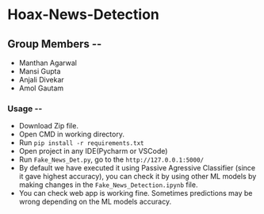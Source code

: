 # Hoax-News-Detection

## Group Members --

- Manthan Agarwal 
- Mansi Gupta
- Anjali Divekar
- Amol Gautam

### Usage --

- Download Zip file.
- Open CMD in working directory.
- Run `pip install -r requirements.txt`
- Open project in any IDE(Pycharm or VSCode)
- Run `Fake_News_Det.py`, go to the `http://127.0.0.1:5000/`
- By default we have executed it using Passive Agressive Classifier (since it gave highest accuracy), you can check it by using other ML models by making changes in the `Fake_News_Detection.ipynb` file.
- You can check web app is working fine. Sometimes predictions may be wrong depending on the ML models accuracy.
